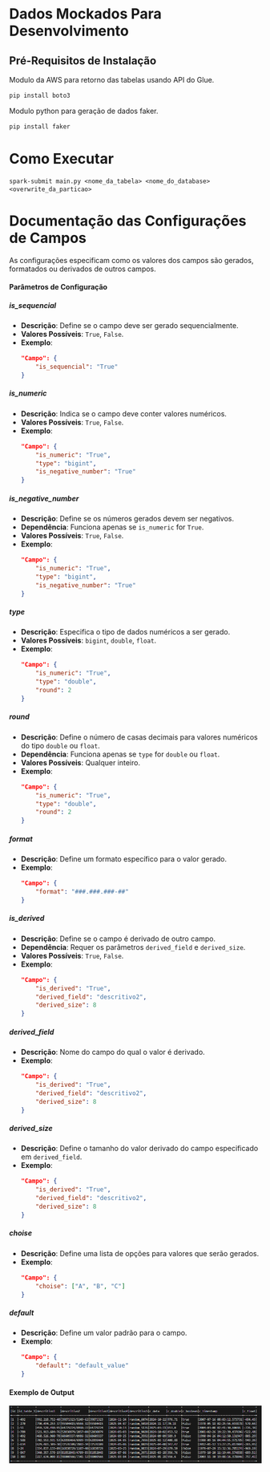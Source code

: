 # Dados Mockados Para Desenvolvimento 

## Pré-Requisitos de Instalação 

Modulo da AWS para retorno das tabelas usando API do Glue. 
```sh 
pip install boto3 
```

Modulo python para geração de dados faker.
```sh 
pip install faker
```

# Como Executar 
``` 
spark-submit main.py <nome_da_tabela> <nome_do_database>  <overwrite_da_particao>
```

# Documentação das Configurações de Campos

As configurações especificam como os valores dos campos são gerados, formatados ou derivados de outros campos.

#### Parâmetros de Configuração

##### is_sequencial
- **Descrição**: Define se o campo deve ser gerado sequencialmente.
- **Valores Possíveis**: `True`, `False`.
- **Exemplo**:
  ```json
  "Campo": {
      "is_sequencial": "True"
  }
  ```

##### is_numeric
- **Descrição**: Indica se o campo deve conter valores numéricos.
- **Valores Possíveis**: `True`, `False`.
- **Exemplo**:
  ```json
  "Campo": {
      "is_numeric": "True",
      "type": "bigint",
      "is_negative_number": "True"
  }
  ```

##### is_negative_number
- **Descrição**: Define se os números gerados devem ser negativos.
- **Dependência**: Funciona apenas se `is_numeric` for `True`.
- **Valores Possíveis**: `True`, `False`.
- **Exemplo**:
  ```json
  "Campo": {
      "is_numeric": "True",
      "type": "bigint",
      "is_negative_number": "True"
  }
  ```

##### type
- **Descrição**: Especifica o tipo de dados numéricos a ser gerado.
- **Valores Possíveis**: `bigint`, `double`, `float`.
- **Exemplo**:
  ```json
  "Campo": {
      "is_numeric": "True",
      "type": "double",
      "round": 2
  }
  ```

##### round
- **Descrição**: Define o número de casas decimais para valores numéricos do tipo `double` ou `float`.
- **Dependência**: Funciona apenas se `type` for `double` ou `float`.
- **Valores Possíveis**: Qualquer inteiro.
- **Exemplo**:
  ```json
  "Campo": {
      "is_numeric": "True",
      "type": "double",
      "round": 2
  }
  ```

##### format
- **Descrição**: Define um formato específico para o valor gerado.
- **Exemplo**:
  ```json
  "Campo": {
      "format": "###.###.###-##"
  }
  ```

##### is_derived
- **Descrição**: Define se o campo é derivado de outro campo.
- **Dependência**: Requer os parâmetros `derived_field` e `derived_size`.
- **Valores Possíveis**: `True`, `False`.
- **Exemplo**:
  ```json
  "Campo": {
      "is_derived": "True",
      "derived_field": "descritivo2",
      "derived_size": 8
  }
  ```

##### derived_field
- **Descrição**: Nome do campo do qual o valor é derivado.
- **Exemplo**:
  ```json
  "Campo": {
      "is_derived": "True",
      "derived_field": "descritivo2",
      "derived_size": 8
  }
  ```

##### derived_size
- **Descrição**: Define o tamanho do valor derivado do campo especificado em `derived_field`.
- **Exemplo**:
  ```json
  "Campo": {
      "is_derived": "True",
      "derived_field": "descritivo2",
      "derived_size": 8
  }
  ```

##### choise
- **Descrição**: Define uma lista de opções para valores que serão gerados.
- **Exemplo**:
  ```json
  "Campo": {
      "choise": ["A", "B", "C"]
  }
  ```

##### default
- **Descrição**: Define um valor padrão para o campo.
- **Exemplo**:
  ```json
  "Campo": {
      "default": "default_value"
  }
  ```
#### Exemplo de Output 

![alt text](image.png)
